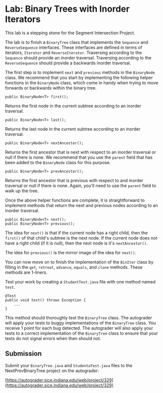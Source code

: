 # Lab: Binary Trees with Inorder Iterators

This lab is a stepping stone for the Segment Intersection Project.

The lab is to finish a `BinaryTree` class that implements the
`Sequence` and `ReverseSequence`
interfaces. These interfaces are defined in terms of iterators, `Iterator`
and `ReverseIterator`. Traversing according to the `Sequence`
should provide an *inorder* traversal. Traversing according to the
`ReverseSequence` should provide a backwards inorder traversal.

The first step is to implement `next` and `previous` methods in the
`BinaryNode` class.  We recommend that you start by implementing the
following helper functions in the `BinaryNode` class, which come in
handy when trying to move forwards or backwards within the binary
tree.

    public BinaryNode<T> first();

Returns the first node in the current subtree according to an inorder traversal.
        
    public BinaryNode<T> last();

Returns the last node in the current subtree according to an inorder traversal.

    public BinaryNode<T> nextAncestor();

Returns the first ancestor that is next with respect to an inorder traversal
or null if there is none. We recommend that you use the `parent` field that has
been added to the `BinaryNode` class for this purpose.

    public BinaryNode<T> prevAncestor();

Returns the first ancestor that is previous with respect to
and inorder traversal or null if there is none. Again, you'll need
to use the `parent` field to walk up the tree.

Once the above helper functions are complete, it is straightforward to
implement methods that return the next and previous nodes according
to an inorder traversal.

    public BinaryNode<T> next();
    public BinaryNode<T> previous();

The idea for `next()` is that if the current node has a right child, then
the `first()` of that child's subtree is the next node.
If the current node does not have a right child (if it is null),
then the next node is it's `nextAncestor()`.

The idea for `previous()` is the mirror image of the idea for `next()`.

You can now move on to finish the implementation of the `BinIter` class
by filling in the `get`, `retreat`, `advance`, `equals`, and `clone` methods.
These methods are 1-liners.

Test your work by creating a `StudentTest.java` file with one method
named `test`.

    @Test
    public void test() throws Exception {
        ...
    }

This method should thoroughly test the `BinaryTree` class.  The
autograder will apply your tests to buggy implementations of the
`BinaryTree` class. You receive 1 point for each bug detected.  The
autograder will also apply your tests to a correct implementation of
the `BinaryTree` class to ensure that your tests do not signal errors
when then should not.


## Submission

Submit your `BinaryTree.java` and `StudentaTest.java` files to
the NextPrevBinaryTree project on the autograder:

[https://autograder.sice.indiana.edu/web/project/329](https://autograder.sice.indiana.edu/web/project/329)
